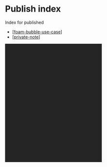 # Publish index
Index for published

- [[foam-bubble-use-case]]
- [[private-note]]


![test](2021-06-09-13-21-05.png)

[//begin]: # "Autogenerated link references for markdown compatibility"
[foam-bubble-use-case]: ../_posts/foam-bubble-use-case "Education must also train one for quick, resolute and effective thinking."
[private-note]: private-note "private-note"
[//end]: # "Autogenerated link references"